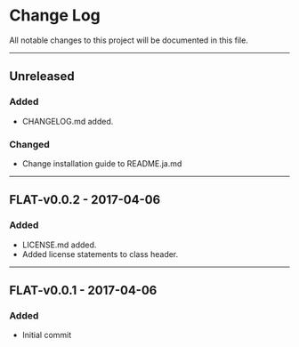 # Change Log
All notable changes to this project will be documented in this file.

------------------------------------
## Unreleased
### Added
- CHANGELOG.md added.

### Changed
- Change installation guide to README.ja.md 

------------------------------------
## FLAT-v0.0.2 - 2017-04-06
### Added
- LICENSE.md added.
- Added license statements to class header.

------------------------------------
## FLAT-v0.0.1 - 2017-04-06
### Added
- Initial commit
